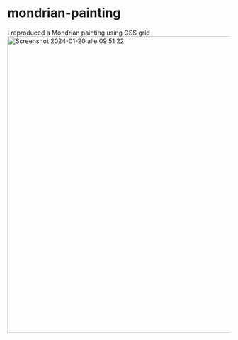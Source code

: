 # mondrian-painting
I reproduced a Mondrian painting using CSS grid
<img width="671" alt="Screenshot 2024-01-20 alle 09 51 22" src="https://github.com/Margherita97/mondrian-painting/assets/145118725/b4397cbf-2b1c-4b8e-a3af-9103edf54d92">
